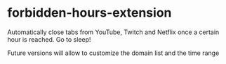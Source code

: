 # forbidden-hours-extension
Automatically close tabs from YouTube, Twitch and Netflix once a certain hour is reached. Go to sleep!


Future versions will allow to customize the domain list and the time range
